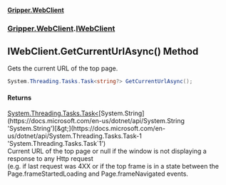 #### [Gripper.WebClient](index 'index')
### [Gripper.WebClient](Gripper_WebClient 'Gripper.WebClient').[IWebClient](Gripper_WebClient_IWebClient 'Gripper.WebClient.IWebClient')
## IWebClient.GetCurrentUrlAsync() Method
Gets the current URL of the top page.  
```csharp
System.Threading.Tasks.Task<string?> GetCurrentUrlAsync();
```
#### Returns
[System.Threading.Tasks.Task&lt;](https://docs.microsoft.com/en-us/dotnet/api/System.Threading.Tasks.Task-1 'System.Threading.Tasks.Task`1')[System.String](https://docs.microsoft.com/en-us/dotnet/api/System.String 'System.String')[&gt;](https://docs.microsoft.com/en-us/dotnet/api/System.Threading.Tasks.Task-1 'System.Threading.Tasks.Task`1')  
Current URL of the top page or null if the window is not displaying a response to any Http request   
            (e.g. if last request was 4XX or if the top frame is in a state between the Page.frameStartedLoading and Page.frameNavigated events.
